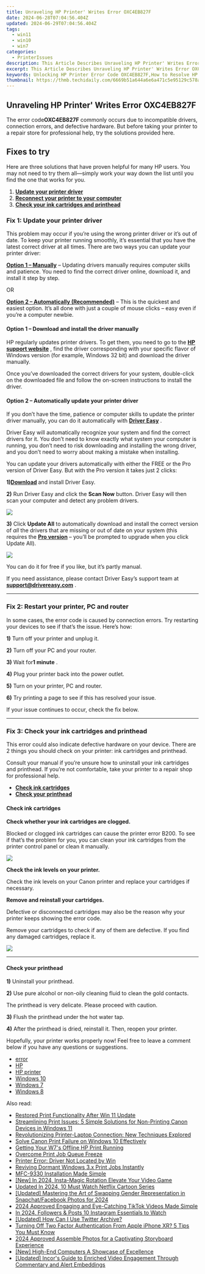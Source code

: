 ```yaml
---
title: Unraveling HP Printer' Writes Error OXC4EB827F
date: 2024-06-28T07:04:56.404Z
updated: 2024-06-29T07:04:56.404Z
tags:
  - win11
  - win10
  - win7
categories:
  - PrinterIssues
description: This Article Describes Unraveling HP Printer' Writes Error OXC4EB827F
excerpt: This Article Describes Unraveling HP Printer' Writes Error OXC4EB827F
keywords: Unlocking HP Printer Error Code OXC4EB827F,How to Resolve HP Printer OXC4EB827F Error Code,Understanding and Fixing the HP Printer OXC4EB827F Error,HP Printer Error Code OXC4EB827F,Steps to Uncover HP Printer's Writes Error OXC4EB827F Issue,Resolving HP Printer Error Code OXC4EB827F for Better Performance,HP Printer OXC4EB827F Error
thumbnail: https://thmb.techidaily.com/6669b51a644a6e6a471c5e95129c578aa098ea11ffbe838822c268118ff95e70.jpg
---
```


## Unraveling HP Printer' Writes Error OXC4EB827F

 The error code**OXC4EB827F** commonly occurs due to incompatible drivers, connection errors, and defective hardware. But before taking your printer to a repair store for professional help, try the solutions provided here.

## Fixes to try

 Here are three solutions that have proven helpful for many HP users. You may not need to try them all—simply work your way down the list until you find the one that works for you.

1. **[Update your printer driver](#a)**
2. **[Reconnect your printer to your computer](#b)**
3. **[Check your ink cartridges and printhead](#c)**

### Fix 1: Update your printer driver

 This problem may occur if you’re using the wrong printer driver or it’s out of date. To keep your printer running smoothly, it’s essential that you have the latest correct driver at all times. There are two ways you can update your printer driver:

**[Option 1 – Manually](#a1)** – Updating drivers manually requires computer skills and patience. You need to find the correct driver online, download it, and install it step by step.

OR

**[Option 2 – Automatically (Recommended)](#a2)**  – This is the quickest and easiest option. It’s all done with just a couple of mouse clicks – easy even if you’re a computer newbie.

#### **Option 1 – Download and install the driver manually**

 HP regularly updates printer drivers. To get them, you need to go to the **[HP support website](https://support.hp.com/us-en)**  , find the driver corresponding with your specific flavor of Windows version (for example, Windows 32 bit) and download the driver manually.

 Once you’ve downloaded the correct drivers for your system, double-click on the downloaded file and follow the on-screen instructions to install the driver.

#### Option 2 – Automatically update your printer driver

 If you don’t have the time, patience or computer skills to update the printer driver manually, you can do it automatically with **[Driver Easy](https://tools.techidaily.com/drivereasy/download/)**  .

 Driver Easy will automatically recognize your system and find the correct drivers for it. You don’t need to know exactly what system your computer is running, you don’t need to risk downloading and installing the wrong driver, and you don’t need to worry about making a mistake when installing.

 You can update your drivers automatically with either the FREE or the Pro version of Driver Easy. But with the Pro version it takes just 2 clicks:

 **1)[Download](https://tools.techidaily.com/drivereasy/download/) [](https://tools.techidaily.com/drivereasy/download/)**  and install Driver Easy.

**2)** Run Driver Easy and click the **Scan Now** button. Driver Easy will then scan your computer and detect any problem drivers.

![](https://images.drivereasy.com/wp-content/uploads/2019/11/2019-11-05_18-10-01.jpg)

**3)** Click **Update All** to automatically download and install the correct version of _all_ the drivers that are missing or out of date on your system (this requires the **[Pro version](https://tools.techidaily.com/drivereasy/download/)**  – you’ll be prompted to upgrade when you click Update All).

![](https://images.drivereasy.com/wp-content/uploads/2019/11/2019-11-05_15-51-53-3.jpg)

 You can do it for free if you like, but it’s partly manual.

 If you need assistance, please contact Driver Easy’s support team at [**support@drivereasy.com**](mailto:support@drivereasy.com) .

---

### Fix 2: Restart your printer, PC and router

 In some cases, the error code is caused by connection errors. Try restarting your devices to see if that’s the issue. Here’s how:

**1)** Turn off your printer and unplug it.

**2)** Turn off your PC and your router.

**3)** Wait for**1 minute** .

**4)** Plug your printer back into the power outlet.

**5)** Turn on your printer, PC and router.

**6)** Try printing a page to see if this has resolved your issue.

If your issue continues to occur, check the fix below.

---

### Fix 3: Check your ink cartridges and printhead

 This error could also indicate defective hardware on your device. There are 2 things you should check on your printer: ink cartridges and printhead.

 Consult your manual if you’re unsure how to uninstall your ink cartridges and printhead. If you’re not comfortable, take your printer to a repair shop for professional help.

* **[Check ink cartridges](#c1)**
* **[Check your printhead](#c2)**

#### **Check ink cartridges**

**Check whether your ink cartridges are clogged.**

 Blocked or clogged ink cartridges can cause the printer error B200\. To see if that’s the problem for you, you can clean your ink cartridges from the printer control panel or clean it manually.

![](https://images.drivereasy.com/wp-content/uploads/2019/11/2019-11-05_18-36-18-1024x768.jpg)

**Check the ink levels on your printer.**

 Check the ink levels on your Canon printer and replace your cartridges if necessary.

**Remove and reinstall your cartridges.**

 Defective or disconnected cartridges may also be the reason why your printer keeps showing the error code.

 Remove your cartridges to check if any of them are defective. If you find any damaged cartridges, replace it.

![](https://images.drivereasy.com/wp-content/uploads/2019/11/2019-11-05_18-36-50-1024x981.jpg)

---

#### Check your printhead

**1)** Uninstall your printhead.

**2)** Use pure alcohol or non-oily cleaning fluid to clean the gold contacts.

The printhead is very delicate. Please proceed with caution.

**3)**  Flush the printhead under the hot water tap.

**4)** After the printhead is dried, reinstall it. Then, reopen your printer.

 Hopefully, your printer works properly now! Feel free to leave a comment below if you have any questions or suggestions.

* [error](https://tools.techidaily.com/drivereasy/download/)
* [HP](https://tools.techidaily.com/drivereasy/download/)
* [HP printer](https://tools.techidaily.com/drivereasy/download/)
* [Windows 10](https://tools.techidaily.com/drivereasy/download/)
* [Windows 7](https://tools.techidaily.com/drivereasy/download/)
* [Windows 8](https://tools.techidaily.com/drivereasy/download/)

<ins class="adsbygoogle"
     style="display:block"
     data-ad-format="autorelaxed"
     data-ad-client="ca-pub-7571918770474297"
     data-ad-slot="1223367746"></ins>



<ins class="adsbygoogle"
     style="display:block"
     data-ad-client="ca-pub-7571918770474297"
     data-ad-slot="8358498916"
     data-ad-format="auto"
     data-full-width-responsive="true"></ins>

<span class="atpl-alsoreadstyle">Also read:</span>
<div><ul>
<li><a href="https://printer-issues.techidaily.com/restored-print-functionality-after-win-11-update/"><u>Restored Print Functionality After Win 11 Update</u></a></li>
<li><a href="https://printer-issues.techidaily.com/streamlining-print-issues-5-simple-solutions-for-non-printing-canon-devices-in-windows-11/"><u>Streamlining Print Issues: 5 Simple Solutions for Non-Printing Canon Devices in Windows 11</u></a></li>
<li><a href="https://printer-issues.techidaily.com/revolutionizing-printer-laptop-connection-new-techniques-explored/"><u>Revolutionizing Printer-Laptop Connection: New Techniques Explored</u></a></li>
<li><a href="https://printer-issues.techidaily.com/solve-canon-print-failure-on-windows-10-effectively/"><u>Solve Canon Print Failure on Windows 10 Effectively</u></a></li>
<li><a href="https://printer-issues.techidaily.com/getting-your-w7s-offline-hp-print-running/"><u>Getting Your W7's Offline HP Print Running</u></a></li>
<li><a href="https://printer-issues.techidaily.com/overcome-print-job-queue-freeze/"><u>Overcome Print Job Queue Freeze</u></a></li>
<li><a href="https://printer-issues.techidaily.com/printer-error-driver-not-located-by-win/"><u>Printer Error: Driver Not Located by Win</u></a></li>
<li><a href="https://printer-issues.techidaily.com/reviving-dormant-windows-3x-print-jobs-instantly/"><u>Reviving Dormant Windows 3.x Print Jobs Instantly</u></a></li>
<li><a href="https://printer-issues.techidaily.com/mfc-9330-installation-made-simple/"><u>MFC-9330 Installation Made Simple</u></a></li>
<li><a href="https://instagram-video-files.techidaily.com/new-in-2024-insta-magic-rotation-elevate-your-video-game/"><u>[New] In 2024, Insta-Magic Rotation  Elevate Your Video Game</u></a></li>
<li><a href="https://animation-videos.techidaily.com/updated-in-2024-10-must-watch-netflix-cartoon-series/"><u>Updated In 2024, 10 Must Watch Netflix Cartoon Series</u></a></li>
<li><a href="https://instagram-video-files.techidaily.com/updated-mastering-the-art-of-swapping-gender-representation-in-snapchatfacebook-photos-for-2024/"><u>[Updated] Mastering the Art of Swapping Gender Representation in Snapchat/Facebook Photos for 2024</u></a></li>
<li><a href="https://tiktok-video-recordings.techidaily.com/2024-approved-engaging-and-eye-catching-tiktok-videos-made-simple/"><u>2024 Approved  Engaging and Eye-Catching TikTok Videos Made Simple</u></a></li>
<li><a href="https://instagram-video-files.techidaily.com/in-2024-followers-and-posts-10-instagram-essentials-to-watch/"><u>In 2024, Followers & Posts  10 Instagram Essentials to Watch</u></a></li>
<li><a href="https://twitter-videos.techidaily.com/updated-how-can-i-use-twitter-archive/"><u>[Updated] How Can I Use Twitter Archive?</u></a></li>
<li><a href="https://apple-account.techidaily.com/turning-off-two-factor-authentication-from-apple-iphone-xr-5-tips-you-must-know-by-drfone-ios/"><u>Turning Off Two Factor Authentication From Apple iPhone XR? 5 Tips You Must Know</u></a></li>
<li><a href="https://extra-hints.techidaily.com/2024-approved-assemble-photos-for-a-captivating-storyboard-experience/"><u>2024 Approved  Assemble Photos for a Captivating Storyboard Experience</u></a></li>
<li><a href="https://some-knowledge.techidaily.com/new-high-end-computers-a-showcase-of-excellence/"><u>[New] High-End Computers  A Showcase of Excellence</u></a></li>
<li><a href="https://facebook-video-footage.techidaily.com/updated-incors-guide-to-enriched-video-engagement-through-commentary-and-alert-embeddings/"><u>[Updated] Incor's Guide to Enriched Video Engagement Through Commentary and Alert Embeddings</u></a></li>
</ul></div>
